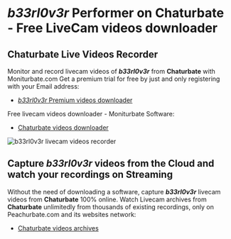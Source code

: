 # _b33rl0v3r_ Performer on Chaturbate - Free LiveCam videos downloader

## Chaturbate Live Videos Recorder

Monitor and record livecam videos of **_b33rl0v3r_** from **Chaturbate** with Moniturbate.com
Get a premium trial for free by just and only registering with your Email address:
* [_b33rl0v3r_ Premium videos downloader](https://moniturbate.com/request-demo-licence-key.html)

Free livecam videos downloader - Moniturbate Software:
* [Chaturbate videos downloader](https://moniturbate.com/moniturbate-download-software.html)

![_b33rl0v3r_ livecam videos recorder](https://peachurnet.com/templates/moniturbate-software.png)


## Capture _b33rl0v3r_ videos from the Cloud and watch your recordings on Streaming

Without the need of downloading a software, capture **_b33rl0v3r_** livecam videos from **Chaturbate** 100% online.
Watch Livecam archives from **Chaturbate** unlimitedly from thousands of existing recordings, only on Peachurbate.com and its websites network:
* [Chaturbate videos archives](https://peachurnet.com/)